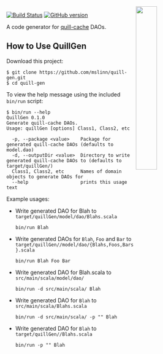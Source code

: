 <img src='https://raw.githubusercontent.com/mslinn/quill-cache/media/quill-cache.jpg' align='right' width='33%'>

[![Build Status](https://travis-ci.org/mslinn/quill-gen.svg?branch=master)](https://travis-ci.org/mslinn/quill-gen)
[![GitHub version](https://badge.fury.io/gh/mslinn%2Fquill-gen.svg)](https://badge.fury.io/gh/mslinn%2Fquill-gen)

A code generator for [quill-cache](https://github.com/mslinn/quill-cache/) DAOs.

## How to Use QuillGen
Download this project:

    $ git clone https://github.com/mslinn/quill-gen.git
    $ cd quill-gen
    
To view the help message using the included `bin/run` script:
```    
$ bin/run --help
QuillGen 0.1.0
Generate quill-cache DAOs.
Usage: quillGen [options] Class1, Class2, etc

  -p, --package <value>    Package for generated quill-cache DAOs (defaults to model.dao)
  -d, --outputDir <value>  Directory to write generated quill-cache DAOs to (defaults to target/quillGen/)
  Class1, Class2, etc      Names of domain objects to generate DAOs for
  --help                   prints this usage text
```

Example usages:
 * Write generated DAO for Blah to `target/quillGen/model/dao/Blahs.scala`
   ```
   bin/run Blah                            
   ```
 * Write generated DAOs for `Blah`, `Foo` and `Bar` to `target/quillGen//model/dao/{Blahs,Foos,Bars}.scala` 
   ```
   bin/run Blah Foo Bar
   ```
 * Write generated DAO for Blah.scala to `src/main/scala/model/dao/`
   ```
   bin/run -d src/main/scala/ Blah
   ```
 * Write generated DAO for `Blah` to `src/main/scala/Blahs.scala`
   ```
   bin/run -d src/main/scala/ -p "" Blah
   ```
 * Write generated DAO for `Blah` to `target/quillGen//Blahs.scala`
   ```
   bin/run -p "" Blah
   ```
